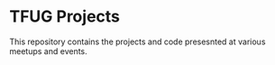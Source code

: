 # TFUG Projects

This repository contains the projects and code presesnted at various meetups and events.
